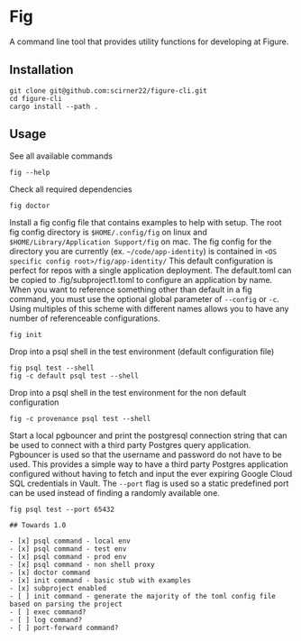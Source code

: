 # Fig

A command line tool that provides utility functions for developing at Figure.

## Installation

```
git clone git@github.com:scirner22/figure-cli.git
cd figure-cli
cargo install --path .
```

## Usage

See all available commands

```
fig --help
```

Check all required dependencies

```
fig doctor
```

Install a fig config file that contains examples to help with setup. The root fig config directory is
`$HOME/.config/fig` on linux and `$HOME/Library/Application Support/fig` on mac. The fig config for
the directory you are currently (ex. `~/code/app-identity`) is contained in `<OS specific config root>/fig/app-identity/`
This default configuration is perfect for repos with a single application deployment.
The default.toml can be copied to .fig/subproject1.toml to configure an application by name. When you
want to reference something other than default in a fig command, you must use the optional global
parameter of `--config` or `-c`. Using multiples of this scheme with different names allows you to
have any number of referenceable configurations.

```
fig init
```

Drop into a psql shell in the test environment (default configuration file)

```
fig psql test --shell
fig -c default psql test --shell
```

Drop into a psql shell in the test environment for the non default configuration

```
fig -c provenance psql test --shell
```

Start a local pgbouncer and print the postgresql connection string that can be used to connect
with a third party Postgres query application. Pgbouncer is used so that the username and password
do not have to be used. This provides a simple way to have a third party Postgres application
configured without having to fetch and input the ever expiring Google Cloud SQL credentials
in Vault. The `--port` flag is used so a static predefined port can be used instead of finding
a randomly available one.

```
fig psql test --port 65432

## Towards 1.0

- [x] psql command - local env
- [x] psql command - test env
- [x] psql command - prod env
- [x] psql command - non shell proxy
- [x] doctor command
- [x] init command - basic stub with examples
- [x] subproject enabled
- [ ] init command - generate the majority of the toml config file based on parsing the project
- [ ] exec command?
- [ ] log command?
- [ ] port-forward command?
